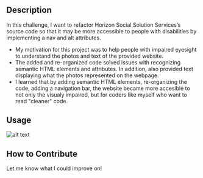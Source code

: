 # <Refactor Challenge>

## Description

In this challenge, I want to refactor Horizon Social Solution Services’s source code so that it may be more accessible to people with disabilities by implementing a nav and alt attributes. 

- My motivation for this project was to help people with impaired eyesight to understand the photos and text of the provided website. 
- The added and re-organized code solved issues with recognizing semantic HTML elements and attributes. In addition, also provided text displaying what the photos represented on the webpage. 
- I learned that by adding semantic HTML elements, re-organizing the code, adding a navigation bar, the website became more accesible to not only the visualy impaired, but for coders like myself who want to read "cleaner" code.  


## Usage

![alt text](assets/images/Horiseon.gif)

## How to Contribute

Let me know what I could improve on!
